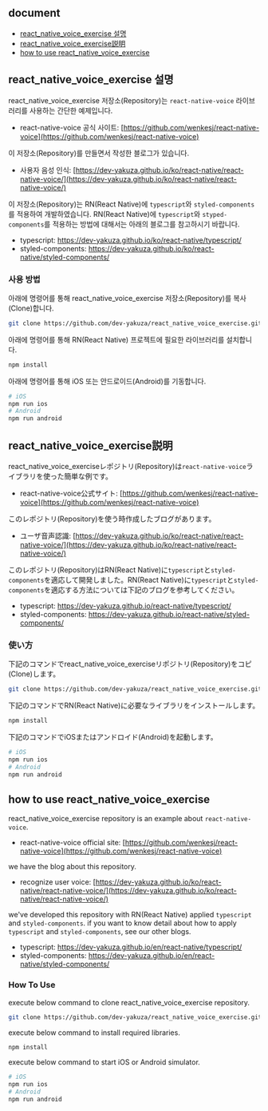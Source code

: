 ## document
- [react_native_voice_exercise 설명](#react_native_voice_exercise-설명)
- [react_native_voice_exercise説明](#react_native_voice_exercise説明)
- [how to use react_native_voice_exercise](#how-to-use-react_native_voice_exercise)

## react_native_voice_exercise 설명
react_native_voice_exercise 저장소(Repository)는 ```react-native-voice``` 라이브러리를 사용하는 간단한 예제입니다.

- react-native-voice 공식 사이트: [https://github.com/wenkesj/react-native-voice](https://github.com/wenkesj/react-native-voice)

이 저장소(Repository)를 만들면서 작성한 블로그가 있습니다.

- 사용자 음성 인식: [https://dev-yakuza.github.io/ko/react-native/react-native-voice/](https://dev-yakuza.github.io/ko/react-native/react-native-voice/)

이 저장소(Repository)는 RN(React Native)에 ```typescript```와 ```styled-components```를 적용하여 개발하였습니다. RN(React Native)에 ```typescript```와 ```styped-components```를 적용하는 방법에 대해서는 아래의 블로그를 참고하시기 바랍니다.

- typescript: <a href="https://dev-yakuza.github.io/ko/react-native/typescript/" target="_blank">https://dev-yakuza.github.io/ko/react-native/typescript/</a>
- styled-components: <a href="https://dev-yakuza.github.io/ko/react-native/styled-components/" target="_blank">https://dev-yakuza.github.io/ko/react-native/styled-components/</a>

### 사용 방법
아래에 명령어를 통해 react_native_voice_exercise 저장소(Repository)를 복사(Clone)합니다.

```bash
git clone https://github.com/dev-yakuza/react_native_voice_exercise.git
```

아래에 명령어를 통해 RN(React Native) 프로젝트에 필요한 라이브러리를 설치합니다.

```bash
npm install
```

아래에 명령어를 통해 iOS 또는 안드로이드(Android)를 기동합니다.

```bash
# iOS
npm run ios
# Android
npm run android
```

## react_native_voice_exercise説明
react_native_voice_exerciseレポジトリ(Repository)は```react-native-voice```ライブラリを使った簡単な例です。

- react-native-voice公式サイト: [https://github.com/wenkesj/react-native-voice](https://github.com/wenkesj/react-native-voice)

このレポジトリ(Repository)を使う時作成したブログがあります。

- ユーザ音声認識: [https://dev-yakuza.github.io/ko/react-native/react-native-voice/](https://dev-yakuza.github.io/ko/react-native/react-native-voice/)

このレポジトリ(Repository)はRN(React Native)に```typescript```と```styled-components```を適応して開発しました。RN(React Native)に```typescript```と```styled-components```を適応する方法については下記のブログを参考してください。

- typescript: <a href="https://dev-yakuza.github.io/react-native/typescript/" target="_blank">https://dev-yakuza.github.io/react-native/typescript/</a>
- styled-components: <a href="https://dev-yakuza.github.io/react-native/styled-components/" target="_blank">https://dev-yakuza.github.io/react-native/styled-components/</a>

### 使い方
下記のコマンドでreact_native_voice_exerciseリポジトリ(Repository)をコピ(Clone)します。

```bash
git clone https://github.com/dev-yakuza/react_native_voice_exercise.git
```

下記のコマンドでRN(React Native)に必要なライブラリをインストールします。

```bash
npm install
```

下記のコマンドでiOSまたはアンドロイド(Android)を起動します。

```bash
# iOS
npm run ios
# Android
npm run android
```

## how to use react_native_voice_exercise
react_native_voice_exercise repository is an example about ```react-native-voice```.

- react-native-voice official site: [https://github.com/wenkesj/react-native-voice](https://github.com/wenkesj/react-native-voice)

we have the blog about this repository.

- recognize user voice: [https://dev-yakuza.github.io/ko/react-native/react-native-voice/](https://dev-yakuza.github.io/ko/react-native/react-native-voice/)

we've developed this repository with RN(React Native) applied ```typescript``` and ```styled-components```. if you want to know detail about how to apply ```typescript``` and ```styled-components```, see our other blogs.

- typescript: <a href="https://dev-yakuza.github.io/en/react-native/typescript/" target="_blank">https://dev-yakuza.github.io/en/react-native/typescript/</a>
- styled-components: <a href="https://dev-yakuza.github.io/en/react-native/styled-components/" target="_blank">https://dev-yakuza.github.io/en/react-native/styled-components/</a>

### How To Use
execute below command to clone react_native_voice_exercise repository.

```bash
git clone https://github.com/dev-yakuza/react_native_voice_exercise.git
```

execute below command to install required libraries.

```bash
npm install
```

execute below command to start iOS or Android simulator.

```bash
# iOS
npm run ios
# Android
npm run android
```
